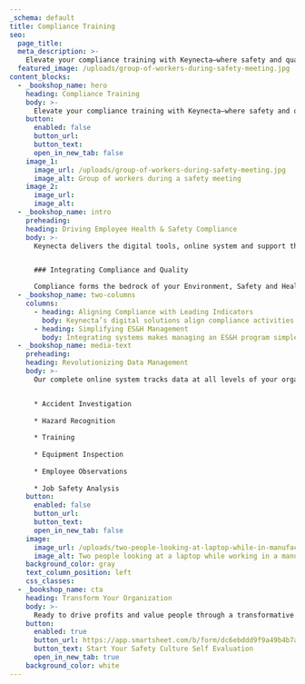 ```yaml
---
_schema: default
title: Compliance Training
seo:
  page_title:
  meta_description: >-
    Elevate your compliance training with Keynecta—where safety and quality converge for organizational excellence. Drive profits. Value people. Optimize compliance.
  featured_image: /uploads/group-of-workers-during-safety-meeting.jpg
content_blocks:
  - _bookshop_name: hero
    heading: Compliance Training
    body: >-
      Elevate your compliance training with Keynecta—where safety and quality converge for organizational excellence. Drive profits. Value people. Optimize compliance.
    button:
      enabled: false
      button_url: 
      button_text: 
      open_in_new_tab: false
    image_1:
      image_url: /uploads/group-of-workers-during-safety-meeting.jpg
      image_alt: Group of workers during a safety meeting
    image_2:
      image_url:
      image_alt:
  - _bookshop_name: intro
    preheading: 
    heading: Driving Employee Health & Safety Compliance
    body: >-
      Keynecta delivers the digital tools, online system and support that will power your Employee Health & Safety Compliance Program and help your organization create a culture of safety.


      ### Integrating Compliance and Quality

      Compliance forms the bedrock of your Environment, Safety and Health (ES&H) program. A holistic approach includes OSHA, DOT Hazmat and specific environmental regulations and procedures. At Keynecta, we use a complete online system to integrate compliance requirements with quality practices, a proven method for identifying deficiencies and taking corrective actions. 
  - _bookshop_name: two-columns
    columns: 
      - heading: Aligning Compliance with Leading Indicators
        body: Keynecta’s digital solutions align compliance activities with leading indicators to drive culture and behavior change.
      - heading: Simplifying ES&H Management
        body: Integrating systems makes managing an ES&H program simpler and clearer, providing a solid approach for all employees to follow.
  - _bookshop_name: media-text
    preheading: 
    heading: Revolutionizing Data Management
    body: >-
      Our complete online system tracks data at all levels of your organization, including:


      * Accident Investigation
      
      * Hazard Recognition
      
      * Training
      
      * Equipment Inspection
      
      * Employee Observations
      
      * Job Safety Analysis
    button:
      enabled: false
      button_url: 
      button_text: 
      open_in_new_tab: false
    image:
      image_url: /uploads/two-people-looking-at-laptop-while-in-manufacturing-plant.jpg
      image_alt: Two people looking at a laptop while working in a manufacturing facility
    background_color: gray
    text_column_position: left
    css_classes:
  - _bookshop_name: cta
    heading: Transform Your Organization
    body: >-
      Ready to drive profits and value people through a transformative Safety Culture? Join Keynecta and redefine your organization's safety journey today.
    button:
      enabled: true
      button_url: https://app.smartsheet.com/b/form/dc6ebddd9f9a49b4b7a87e7d705fa150
      button_text: Start Your Safety Culture Self Evaluation
      open_in_new_tab: true
    background_color: white
---
```

